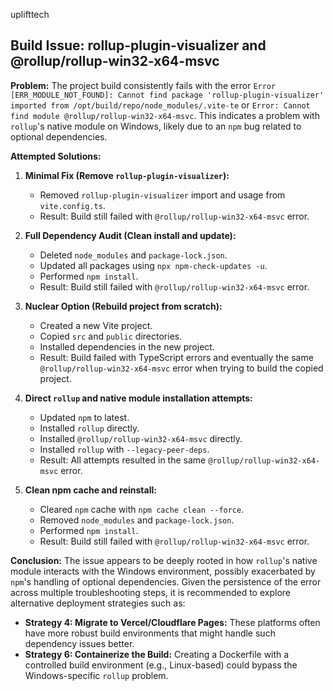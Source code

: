 uplifttech

## Build Issue: rollup-plugin-visualizer and @rollup/rollup-win32-x64-msvc

**Problem:** The project build consistently fails with the error `Error [ERR_MODULE_NOT_FOUND]: Cannot find package 'rollup-plugin-visualizer' imported from /opt/build/repo/node_modules/.vite-te` or `Error: Cannot find module @rollup/rollup-win32-x64-msvc`. This indicates a problem with `rollup`'s native module on Windows, likely due to an `npm` bug related to optional dependencies.

**Attempted Solutions:**
1.  **Minimal Fix (Remove `rollup-plugin-visualizer`):**
    *   Removed `rollup-plugin-visualizer` import and usage from `vite.config.ts`.
    *   Result: Build still failed with `@rollup/rollup-win32-x64-msvc` error.

2.  **Full Dependency Audit (Clean install and update):**
    *   Deleted `node_modules` and `package-lock.json`.
    *   Updated all packages using `npx npm-check-updates -u`.
    *   Performed `npm install`.
    *   Result: Build still failed with `@rollup/rollup-win32-x64-msvc` error.

3.  **Nuclear Option (Rebuild project from scratch):**
    *   Created a new Vite project.
    *   Copied `src` and `public` directories.
    *   Installed dependencies in the new project.
    *   Result: Build failed with TypeScript errors and eventually the same `@rollup/rollup-win32-x64-msvc` error when trying to build the copied project.

4.  **Direct `rollup` and native module installation attempts:**
    *   Updated `npm` to latest.
    *   Installed `rollup` directly.
    *   Installed `@rollup/rollup-win32-x64-msvc` directly.
    *   Installed `rollup` with `--legacy-peer-deps`.
    *   Result: All attempts resulted in the same `@rollup/rollup-win32-x64-msvc` error.

5.  **Clean npm cache and reinstall:**
    *   Cleared `npm` cache with `npm cache clean --force`.
    *   Removed `node_modules` and `package-lock.json`.
    *   Performed `npm install`.
    *   Result: Build still failed with `@rollup/rollup-win32-x64-msvc` error.

**Conclusion:**
The issue appears to be deeply rooted in how `rollup`'s native module interacts with the Windows environment, possibly exacerbated by `npm`'s handling of optional dependencies. Given the persistence of the error across multiple troubleshooting steps, it is recommended to explore alternative deployment strategies such as:

*   **Strategy 4: Migrate to Vercel/Cloudflare Pages:** These platforms often have more robust build environments that might handle such dependency issues better.
*   **Strategy 6: Containerize the Build:** Creating a Dockerfile with a controlled build environment (e.g., Linux-based) could bypass the Windows-specific `rollup` problem.